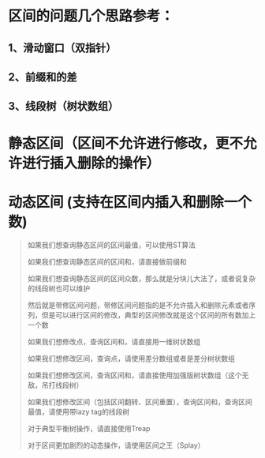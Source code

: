 # 区间的问题几个思路参考：

## 1、滑动窗口（双指针）

## 2、前缀和的差 

## 3、线段树（树状数组）





# 静态区间（区间不允许进行修改，更不允许进行插入删除的操作）

# 动态区间  (支持在区间内插入和删除一个数)

> 如果我们想查询静态区间的区间最值，可以使用ST算法
>
> 如果我们想查询静态区间的区间和，请直接做前缀和
>
> 如果我们想查询静态区间的区间众数，那么就是分块儿大法了，或者说复杂的线段树也可以维护
>
> 然后就是带修区间问题，带修区间问题指的是不允许插入和删除元素或者序列，但是可以进行区间的修改，典型的区间修改就是这个区间的所有数加上一个数
>
> 如果我们想修改点，查询区间和，请直接用一维树状数组
>
> 如果我们想修改区间，查询点，请使用差分数组或者是差分树状数组
>
> 如果我们想修改区间，查询区间和，请直接使用加强版树状数组（这个无敌，吊打线段树）
>
> 如果我们想修改区间（包括区间翻转、区间重置），查询区间和，查询区间最值，请使用带lazy tag的线段树
>
> 对于典型平衡树操作，请直接使用Treap
>
> 对于区间更加剧烈的动态操作，请使用区间之王（Splay）